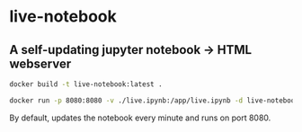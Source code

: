 # live-notebook
## A self-updating jupyter notebook -> HTML webserver

```sh
docker build -t live-notebook:latest .
```


```sh
docker run -p 8080:8080 -v ./live.ipynb:/app/live.ipynb -d live-notebook
```

By default, updates the notebook every minute and runs on port 8080.
